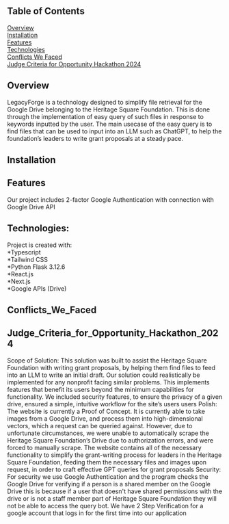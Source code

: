 

## Table of Contents
[Overview](#Overview) <br/>
[Installation](#Installation) <br/>
[Features](#Features) <br/>
[Technologies](#Technologies) <br/>
[Conflicts We Faced](#Conflicts_We_Faced) <br/>
[Judge Criteria for Opportunity Hackathon 2024](#Judge_Criteria_for_Opportunity_Hackathon_2024) <br/>

## Overview
LegacyForge is a technology designed to simplify file retrieval for the Google Drive belonging to the Heritage Square Foundation. This is done through the implementation of easy query of such files in response to keywords inputted by the user. The main usecase of the easy query is to find files that can be used to input into an LLM such as ChatGPT, to help the foundation’s leaders to write grant proposals at a steady pace.

## Installation

## Features
Our project includes 2-factor Google Authentication with connection with Google Drive API 

## Technologies:
Project is created with: <br/>
*Typescript <br/>
*Tailwind CSS<br/>
*Python Flask 3.12.6<br/>
*React.js<br/>
*Next.js<br/>
*Google APIs (Drive)<br/>

## Conflicts_We_Faced

## Judge_Criteria_for_Opportunity_Hackathon_2024

Scope of Solution:
This solution was built to assist the Heritage Square Foundation with writing grant proposals, by helping them find files to feed into an LLM to write an initial draft. 
Our solution could realistically be implemented for any nonprofit facing similar problems.
This implements features that benefit its users beyond the minimum capabilities for functionality. We included security features, to ensure the privacy of a given drive, ensured a simple, intuitive workflow for the site’s users users
Polish:
The website is currently a Proof of Concept. It is currently able to take images from a Google Drive, and process them into high-dimensional vectors, which a request can be queried against. However, due to unfortunate circumstances, we were unable to automatically scrape the Heritage Square Foundation’s Drive due to authorization errors, and were forced to manually scrape. 
The website contains all of the necessary functionality to simplify the grant-writing process for leaders in the Heritage Square Foundation, feeding them the necessary files and images upon request, in order to craft effective GPT queries for grant proposals
Security:
For security we use Google Authentication and the program checks the Google Drive for verifying if a person is a shared member on the Google Drive this is because if a user that doesn't have shared permissions with the drive or is not a staff member part of Heritage Square Foundation they will not be able to access the query bot. 
We have 2 Step Verification for a google account that logs in for the first time into our application 
